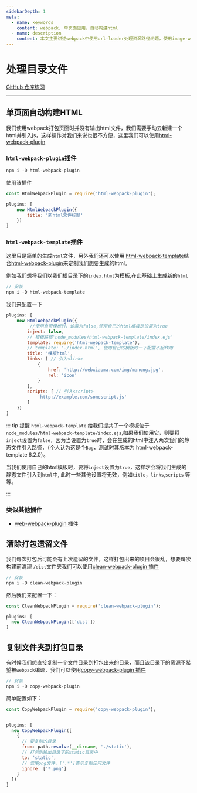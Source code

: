```yaml
---
sidebarDepth: 1
meta:
  - name: keywords
    content: webpack, 单页面应用，自动构建html
  - name: description
    content: 本文主要讲述webpack中使用url-loader处理资源路径问题，使用image-webpack-loader处理图片的压缩问题。
---
```


# 处理目录文件

[GitHub 仓库练习](https://github.com/webxiaoma/webpack-demos/tree/master/webpack4/%E5%A4%84%E7%90%86%E7%9B%AE%E5%BD%95%E6%96%87%E4%BB%B6)

---

## 单页面自动构建HTML

我们使用webpack打包页面时并没有输出html文件，我们需要手动去新建一个html并引入js，这样操作对我们来说也很不方便，这里我们可以使用[html-webpack-plugin](https://github.com/jantimon/html-webpack-plugin)

### `html-webpack-plugin`插件
```js
npm i -D html-webpack-plugin
```

使用该插件

```js
const HtmlWebpackPlugin = require('html-webpack-plugin');

plugins: [
    new HtmlWebpackPlugin({
        title: '新html文件标题'
    })
]
```
### `html-webpack-template`插件

这里只是简单的生成`html`文件，另外我们还可以使用 [html-webpack-template](https://github.com/jaketrent/html-webpack-template)结合[html-webpack-plugin](https://github.com/jantimon/html-webpack-plugin)来定制我们想要生成的html。

例如我们想将我们以我们根目录下的`index.html`为模板,在此基础上生成新的`html`

```js
// 安装
npm i -D html-webpack-template
```

我们来配置一下

```js
plugins: [
    new HtmlWebpackPlugin({
         //使用自带模板时，设置为false,使用自己的html模板是设置为true
        inject: false, 
        // 模板路径'node_modules/html-webpack-template/index.ejs'
        template: require('html-webpack-template'),
        // template: './index.html', 使用自己的模板时一下配置不起作用
        title: '模版html',
        links: [ // 引入<link>
            {
                href: 'http://webxiaoma.com/img/manong.jpg',
                rel: 'icon'
            }
        ],
        scripts: [ // 引入<script>
            'http://example.com/somescript.js'
        ]
    })
]
```

::: tip 提醒 
`html-webpack-template` 给我们提共了一个模板位于`node_modules/html-webpack-template/index.ejs`,如果我们使用它，则要将`inject`设置为`false`，因为当设置为`true`时，会在生成的html中注入两次我们的静态文件引入路径，（个人认为这是个`Bug`，测试时其版本为 <Badge>html-webpack-template 6.2.0</Badge>）。

当我们使用自己的html模板时，要将`inject`设置为`true`，这样才会将我们生成的静态文件引入到`html`中, 此时一些其他设置将无效，例如`title`，`links`,`scripts` 等等。

:::

### 类似其他插件

- [web-webpack-plugin 插件](https://github.com/gwuhaolin/web-webpack-plugin)



## 清除打包遗留文件

我们每次打包后可能会有上次遗留的文件，这样打包出来的项目会很乱，想要每次构建前清理 `/dist`文件夹我们可以使用[clean-webpack-plugin 插件](https://github.com/johnagan/clean-webpack-plugin)

```js
// 安装
npm i -D clean-webpack-plugin
```

然后我们来配置一下：

```js
const CleanWebpackPlugin = require('clean-webpack-plugin');

plugins: [
  new CleanWebpackPlugin(['dist'])
]
```

## 复制文件夹到打包目录

有时候我们想直接复制一个文件目录到打包出来的目录，而且该目录下的资源不希望被`webpack`编译，我们可以使用[copy-webpack-plugin 插件](https://github.com/webpack-contrib/copy-webpack-plugin)

```js
// 安装
npm i -D copy-webpack-plugin
```

简单配置如下：

```js
const CopyWebpackPlugin = require('copy-webpack-plugin');


plugins: [
  new CopyWebpackPlugin([
    {
      // 要复制的目录
      from: path.resolve(__dirname, './static'),
      // 打包到输出目录下的static目录中
      to: 'static',
      // 忽略png文件，['.*']表示复制任何文件
      ignore: ['*.png']
    }
  ])
]
```